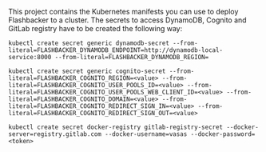 This project contains the Kubernetes manifests you can use to deploy Flashbacker to a cluster.
The secrets to access DynamoDB, Cognito and GitLab registry have to be created the following way:

```
kubectl create secret generic dynamodb-secret --from-literal=FLASHBACKER_DYNAMODB_ENDPOINT=http://dynamodb-local-service:8000 --from-literal=FLASHBACKER_DYNAMODB_REGION=
```

```
kubectl create secret generic cognito-secret --from-literal=FLASHBACKER_COGNITO_REGION=<value> --from-literal=FLASHBACKER_COGNITO_USER_POOLS_ID=<value> --from-literal=FLASHBACKER_COGNITO_USER_POOLS_WEB_CLIENT_ID=<value> --from-literal=FLASHBACKER_COGNITO_DOMAIN=<value> --from-literal=FLASHBACKER_COGNITO_REDIRECT_SIGN_IN=<value> --from-literal=FLASHBACKER_COGNITO_REDIRECT_SIGN_OUT=<value>
```

```
kubectl create secret docker-registry gitlab-registry-secret --docker-server=registry.gitlab.com --docker-username=vasas --docker-password=<token>
```
